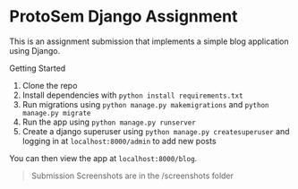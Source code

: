 # ProtoSem Django Assignment

This is an assignment submission that implements a simple blog application using Django.

Getting Started

1. Clone the repo
2. Install dependencies with `python install requirements.txt`
3. Run migrations using `python manage.py makemigrations` and `python manage.py migrate`
4. Run the app using `python manage.py runserver`
5. Create a django superuser using `python manage.py createsuperuser` and logging in at `localhost:8000/admin` to add new posts

You can then view the app at `localhost:8000/blog`.  

> Submission Screenshots are in the /screenshots folder